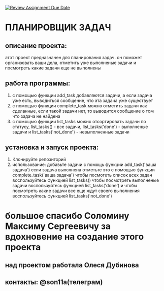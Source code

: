 [![Review Assignment Due Date](https://classroom.github.com/assets/deadline-readme-button-22041afd0340ce965d47ae6ef1cefeee28c7c493a6346c4f15d667ab976d596c.svg)](https://classroom.github.com/a/FM7qWwTj)
# ПЛАНИРОВЩИК ЗАДАЧ

## описание проекта:
этот проект предназначен для планирования задач. он поможет организовать ваши дела, отметить уже выполненые задачи и посмотреть какие задачи еще не выполнены
## работа программы:
1. с помощью функции add_task добавляются задачи, а если задача уже есть, выводиться сообщение, что эта задача уже существует
2. с помощью функции complete_task можно отметить задачи как сделанные, если такой задачи нет, то выводится сообщение о том что задача не найдена
3. с помощью функции list_tasks можно отсортировать задачи по статусу, list_tasks() - все задачи, list_tasks('done') - выполненые задачи и list_tasks('not_done') - невыполненные задачи

## установка и запуск проекта:
1. Клонируйте репозиторий
2. использование:
   добавьте задачи с помощь функции add_task('ваша задача')
   если задача выполнена отметьте это с помощью функции complete_task('ваша задача')
   чтобы посмотеть список всех задач воспользуйтесь функцией list_tasks()
   чтобы посмотреть выполненые задачи воспользуйтесь функцией list_tasks('done')
   и чтобы посмотреть какие задачи все еще ждут своего выполнения воспользуйтесь функцией list_tasks('not_done')
    
# **большое спасибо Соломину Максиму Сергеевичу за вдохновение на создание этого проекта**
## над проектом работала Олеся Дубинова
## контакты: @son11a(телеграм)
